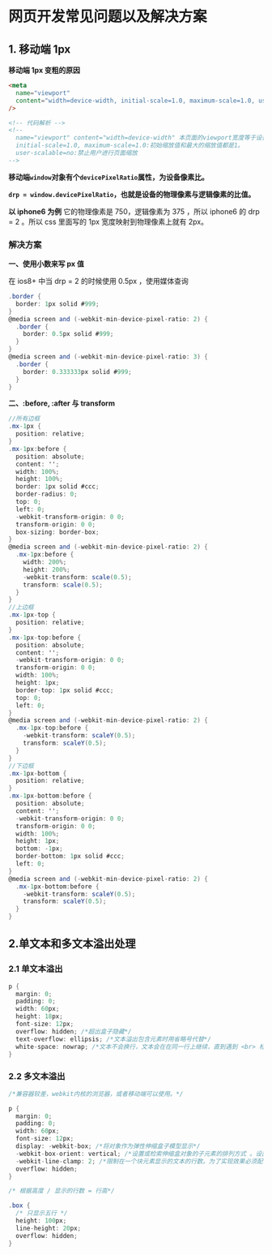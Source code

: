 # 网页开发常见问题以及解决方案

## 1. 移动端 1px

**移动端 1px 变粗的原因**

```html
<meta
  name="viewport"
  content="width=device-width, initial-scale=1.0, maximum-scale=1.0, user-scalable=no"
/>

<!-- 代码解析 -->
<!--
  name="viewport" content="width=device-width" 本页面的viewport宽度等于设备宽度。
  initial-scale=1.0, maximum-scale=1.0:初始缩放值和最大的缩放值都是1。
  user-scalable=no:禁止用户进行页面缩放
-->
```

**移动端`window`对象有个`devicePixelRatio`属性，为设备像素比。**

**`drp = window.devicePixelRatio`，也就是设备的物理像素与逻辑像素的比值。**

**以 iphone6 为例**
它的物理像素是 750，逻辑像素为 375 ，所以 iphone6 的 drp = 2 。所以 css 里面写的 1px 宽度映射到物理像素上就有 2px。

### 解决方案

**一、使用小数来写 px 值**

在 ios8+ 中当 drp = 2 的时候使用 0.5px ，使用媒体查询

```cs
.border {
  border: 1px solid #999;
}
@media screen and (-webkit-min-device-pixel-ratio: 2) {
  .border {
    border: 0.5px solid #999;
  }
}
@media screen and (-webkit-min-device-pixel-ratio: 3) {
  .border {
    border: 0.333333px solid #999;
  }
}
```

**二、:before, :after 与 transform**

```cs
//所有边框
.mx-1px {
  position: relative;
}
.mx-1px:before {
  position: absolute;
  content: '';
  width: 100%;
  height: 100%;
  border: 1px solid #ccc;
  border-radius: 0;
  top: 0;
  left: 0;
  -webkit-transform-origin: 0 0;
  transform-origin: 0 0;
  box-sizing: border-box;
}
@media screen and (-webkit-min-device-pixel-ratio: 2) {
  .mx-1px:before {
    width: 200%;
    height: 200%;
    -webkit-transform: scale(0.5);
    transform: scale(0.5);
  }
}
//上边框
.mx-1px-top {
  position: relative;
}
.mx-1px-top:before {
  position: absolute;
  content: '';
  -webkit-transform-origin: 0 0;
  transform-origin: 0 0;
  width: 100%;
  height: 1px;
  border-top: 1px solid #ccc;
  top: 0;
  left: 0;
}
@media screen and (-webkit-min-device-pixel-ratio: 2) {
  .mx-1px-top:before {
    -webkit-transform: scaleY(0.5);
    transform: scaleY(0.5);
  }
}
//下边框
.mx-1px-bottom {
  position: relative;
}
.mx-1px-bottom:before {
  position: absolute;
  content: '';
  -webkit-transform-origin: 0 0;
  transform-origin: 0 0;
  width: 100%;
  height: 1px;
  bottom: -1px;
  border-bottom: 1px solid #ccc;
  left: 0;
}
@media screen and (-webkit-min-device-pixel-ratio: 2) {
  .mx-1px-bottom:before {
    -webkit-transform: scaleY(0.5);
    transform: scaleY(0.5);
  }
}
```

## 2.单文本和多文本溢出处理

### 2.1 单文本溢出

```cs
p {
  margin: 0;
  padding: 0;
  width: 60px;
  height: 18px;
  font-size: 12px;
  overflow: hidden; /*超出盒子隐藏*/
  text-overflow: ellipsis; /*文本溢出包含元素时用省略号代替*/
  white-space: nowrap; /*文本不会换行，文本会在在同一行上继续，直到遇到 <br> 标签为止。*/
}
```

### 2.2 多文本溢出

```cs
/*兼容器较差，webkit内核的浏览器，或者移动端可以使用。*/

p {
  margin: 0;
  padding: 0;
  width: 60px;
  font-size: 12px;
  display: -webkit-box; /*将对象作为弹性伸缩盒子模型显示*/
  -webkit-box-orient: vertical; /*设置或检索伸缩盒对象的子元素的排列方式 。设置子元素在-webkit-box里面按垂直排列*/
  -webkit-line-clamp: 2; /*限制在一个块元素显示的文本的行数。为了实现效果必须配合display: -webkit-box;-webkit-box-orient；overflow: hidden;*/
  overflow: hidden;
}
```

```cs
/* 根据高度 / 显示的行数 = 行高*/

.box {
  /* 只显示五行 */
  height: 100px;
  line-height: 20px;
  overflow: hidden;
}
```
